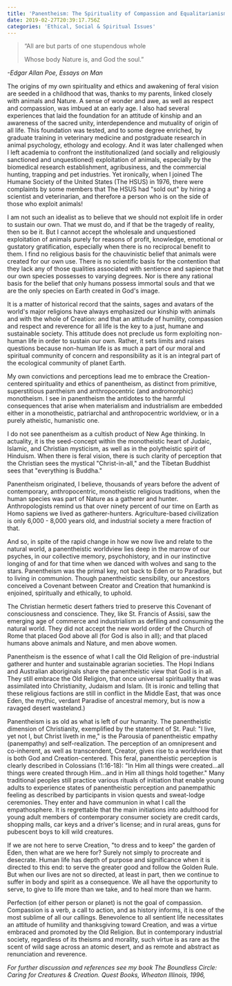 ```yaml
---
title: 'Panentheism: The Spirituality of Compassion and Equalitarianism'
date: 2019-02-27T20:39:17.756Z
categories: 'Ethical, Social & Spiritual Issues'
---
```

>  “All are but parts of one stupendous whole
>
> Whose body Nature is, and God the soul.”

_\-Edgar Allan Poe, Essays on Man_

The origins of my own spirituality and ethics and awakening of feral vision are seeded in a childhood that was, thanks to my parents, linked closely with animals and Nature.  A sense of wonder and awe, as well as respect and compassion, was imbued at an early age.  I also had several experiences that laid the foundation for an attitude of kinship and an awareness of the sacred unity, interdependence and mutuality of origin of all life.  This foundation was tested, and to some degree enriched, by graduate training in veterinary medicine and postgraduate research in animal psychology, ethology and ecology.  And it was later challenged when I left academia to confront the institutionalized (and socially and religiously sanctioned and unquestioned) exploitation of animals, especially by the biomedical research establishment, agribusiness, and the commercial hunting, trapping and pet industries.  Yet ironically, when I joined The Humane Society of the United States (The HSUS) in 1976, there were complaints by some members that The HSUS had "sold out" by hiring a scientist and veterinarian, and therefore a person who is on the side of those who exploit animals!

I am not such an idealist as to believe that we should not exploit life in order to sustain our own.  That we must do, and if that be the tragedy of reality, then so be it.  But I cannot accept the wholesale and unquestioned exploitation of animals purely for reasons of profit, knowledge, emotional or gustatory gratification, especially when there is no reciprocal benefit to them.  I find no religious basis for the chauvinistic belief that animals were created for our own use.  There is no scientific basis for the contention that they lack any of those qualities associated with sentience and sapience that our own species possesses to varying degrees.  Nor is there any rational basis for the belief that only humans possess immortal souls and that we are the only species on Earth created in God's image.

 It is a matter of historical record that the saints, sages and avatars of the world's major religions have always emphasized our kinship with animals and with the whole of Creation: and that an attitude of humility, compassion and respect and reverence for all life is the key to a just, humane and sustainable society.  This attitude does not preclude us form exploiting non-human life in order to sustain our own.  Rather, it sets limits and raises questions because non-human life is as much a part of our moral and spiritual community of concern and responsibility as it is an integral part of the ecological community of planet Earth.

My own convictions and perceptions lead me to embrace the Creation-centered spirituality and ethics of panentheism, as distinct from primitive, superstitious pantheism and anthropocentric (and andromorphic) monotheism.  I see in panentheism the antidotes to the harmful consequences that arise when materialism and industrialism are embedded either in a monotheistic, patriarchal and anthropocentric worldview, or in a purely atheistic, humanistic one. 

I do not see panentheism as a cultish product of New Age thinking.  In actuality, it is the seed-concept within the monotheistic heart of Judaic, Islamic, and Christian mysticism, as well as in the polytheistic spirit of Hinduism.  When there is feral vision, there is such clarity of perception that the Christian sees the mystical "Christ-in-all," and the Tibetan Buddhist sees that "everything is Buddha."

Panentheism originated, I believe, thousands of years before the advent of contemporary, anthropocentric, monotheistic religious traditions, when the human species was part of Nature as a gatherer and hunter.  Anthropologists remind us that over ninety percent of our time on Earth as Homo sapiens we lived as gatherer-hunters.  Agriculture-based civilization is only 6,000 - 8,000 years old, and industrial society a mere fraction of that.

And so, in spite of the rapid change in how we now live and relate to the natural world, a panentheistic worldview lies deep in the marrow of our psyches, in our collective memory, psychohistory, and in our instinctive longing of and for that time when we danced with wolves and sang to the stars.  Panentheism was the primal key, not back to Eden or to Paradise, but to living in communion.  Though panentheistic sensibility, our ancestors conceived a Covenant between Creator and Creation that humankind is enjoined, spiritually and ethically, to uphold.

The Christian hermetic desert fathers tried to preserve this Covenant of consciousness and conscience.  They, like St. Francis of Assisi, saw the emerging age of commerce and industrialism as defiling and consuming the natural world.  They did not accept the new world order of the Church of Rome that placed God above all (for God is also in all); and that placed humans above animals and Nature, and men above women.

Panentheism is the essence of what I call the Old Religion of pre-industrial gatherer and hunter and sustainable agrarian societies.  The Hopi Indians and Australian aboriginals share the  panentheistic view that God is in all.  They still embrace the Old Religion, that once universal spirituality that was assimilated into Christianity, Judaism and Islam.  (It is ironic and telling that these religious factions are still in conflict in the Middle East, that was once Eden, the mythic, verdant Paradise of ancestral memory, but is now a ravaged desert wasteland.)

Panentheism is as old as what is left of our humanity.  The panentheistic dimension of Christianity, exemplified by the statement of St. Paul: "I live, yet not I, but Christ liveth in me," is the Parousia of panentheistic empathy (panempathy) and self-realization.  The perception of an omnipresent and co-inherent, as well as transcendent, Creator, gives rise to a worldview that is both God and Creation-centered.  This feral, panentheistic perception is clearly described in Colossians (1:16-18): "In Him all things were created...all things were created through Him...and in Him all things hold together."  Many traditional peoples still practice various rituals of initiation that enable young adults to experience states of panentheistic perception and panempathic feeling as described by participants in vision quests and sweat-lodge ceremonies. They enter and have communion in what I call the empathosphere. It is regrettable that the main initiations into adulthood for young adult members of contemporary consumer society are credit cards, shopping malls, car keys and a driver's license; and in rural areas, guns for pubescent boys to kill wild creatures.

If we are not here to serve Creation, "to dress and to keep" the garden of Eden, then what are we here for? Surely not simply to procreate and desecrate. Human life has depth of purpose and significance when it is directed to this end: to serve the greater good and follow the Golden Rule.  But when our lives are not so directed, at least in part, then we continue to suffer in body and spirit as a consequence.  We all have the opportunity to serve, to give to life more than we take, and to heal more than we harm.

Perfection (of either person or planet) is not the goal of compassion.  Compassion is a verb, a call to action, and as history informs, it is one of the most sublime of all our callings.  Benevolence to all sentient life necessitates an attitude of humility and thanksgiving toward Creation, and was a virtue embraced and promoted by the Old Religion.  But in contemporary industrial society, regardless of its theisms and morality, such virtue is as rare as the scent of wild sage across an atomic desert, and as remote and abstract as renunciation and reverence.

_For further discussion and references see my book The Boundless Circle: Caring for Creatures & Creation. Quest Books, Wheaton Illinois, 1996,_
